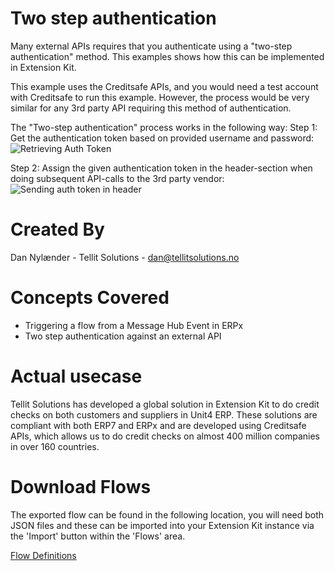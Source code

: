 # Two step authentication

Many external APIs requires that you authenticate using a "two-step authentication" method.
This examples shows how this can be implemented in Extension Kit.

This example uses the Creditsafe APIs, and you would need a test account with Creditsafe to run this example.
However, the process would be very similar for any 3rd party API requiring this method of authentication.

The "Two-step authentication" process works in the following way:
Step 1: Get the authentication token based on provided username and password:
![Retrieving Auth Token](https://user-images.githubusercontent.com/98328584/151136925-a83b7abe-7120-4290-b556-875d424a00a4.PNG)

Step 2: Assign the given authentication token in the header-section when doing subsequent API-calls to the 3rd party vendor:
![Sending auth token in header](https://user-images.githubusercontent.com/98328584/151137073-32eba976-80e3-4351-84a7-907d90581227.PNG)



# Created By
Dan Nylænder - Tellit Solutions - dan@tellitsolutions.no


# Concepts Covered
* Triggering a flow from a Message Hub Event in ERPx
* Two step authentication against an external API


# Actual usecase 

Tellit Solutions has developed a global solution in Extension Kit to do credit checks on both customers and suppliers in Unit4 ERP. 
These solutions are compliant with both ERP7 and ERPx and are developed using Creditsafe APIs, which allows us to do credit checks on almost 400 million companies in over 160 countries.


# Download Flows
The exported flow can be found in the following location, you will need both JSON files and these can be imported into your Extension Kit instance via the 'Import' button within the 'Flows' area.

[Flow Definitions](https://github.com/TellitSolutions/Tellit-Toolkit/tree/main/Extension%20Kit/Two%20Step%20Authentication/FlowDefinition)



